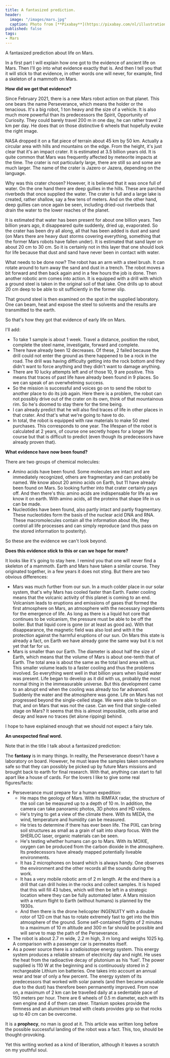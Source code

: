 ```yaml
---
title: A fantasized prediction.
header:
  image: "/images/mars.jpg"
  caption: Photo from [**Pixabay**](https://pixabay.com/nl/illustrations/mars-zon-zonnestelsel-ruimte-1326108/)
published: false
tags:
- Mars
---
```


A fantasized prediction about life on Mars. 

In a first part I will explain how one got to the evidence of ancient life on Mars. Then I'll go into what evidence exactly that is. And then I tell you that it will stick to that evidence, in other words one will never, for example, find a skeleton of a mammoth on Mars.

**How did we get that evidence?**

Since February 2021, there is a new Mars robot action on that planet. This one bears the name Perseverance, which means the holder or the tenacious. It's a big robot, 1 ton heavy and the size of a vehicle. It is also much more powerful than its predecessors the Spirit, Opportunity of Curiosity. They could barely travel 200 m in one day, he can rather travel 2 km per day. He does that on those distinctive 6 wheels that hopefully evoke the right image.

NASA dropped it on a flat piece of terrain about 45 km by 50 km. Actually a circular area with hills and mountains on the edge. From the height, it's just clear that it's an impact crater. It is estimated at 3.5 billion years old. It is quite common that Mars was frequently affected by meteorite impacts at the time. The crater is not particularly large, there are still so and some are much larger. The name of the crater is Jazero or Jazera, depending on the language.

Why was this crater chosen? However, it is believed that it was once full of water. On the one hand there are deep gullies in the hills. These are parched riverbeds that once supplied the water. The crater is full and a large lake is created, rather shallow, say a few tens of meters. And on the other hand, deep gullies can once again be seen, including dried-out riverbeds that drain the water to the lower reaches of the planet.

It is estimated that water has been present for about one billion years. Two billion years ago, it disappeared quite suddenly, dried up, evaporated. So the crater has been dry all along, all that has been added is dust and sand (on Mars there are heavy dust storms covering everything, something that the former Mars robots have fallen under). It is estimated that sand layer on about 20 cm to 30 cm. So it is certainly not in this layer that one should look for life because that dust and sand have never been in contact with water.

What needs to be done now? The robot has an arm with a steel brush. It can rotate around to turn away the sand and dust in a trench. The robot moves a bit forward and then back again and in a few hours the job is done. Then another robotic arm comes into action. It is equipped with a drill with which a ground steel is taken in the original soil of that lake. One drills up to about 20 cm deep to be able to sit sufficiently in the former slip.

That ground steel is then examined on the spot in the supplied laboratory. One can beam, heat and expose the steel to solvents and the results are transmitted to the earth. 

So that's how they got that evidence of early life on Mars.

I'll add:
- To take 1 sample is about 1 week. Travel a distance, position the robot, complete the steel name, investigate, forward and complete.
- There have already been 12 decreases. Of these, 2 failed because the drill could not enter the ground as there happened to be a rock in the road. The drill was having difficulty getting into the rock bottom and they didn't want to force anything and they didn't want to damage anything.
- There are 10 lucky attempts left and of those 10, 9 are positive. This means that traces of past life have already been found in 9 places. So we can speak of an overwhelming success.
- So the mission is successful and voices go on to send the robot to another place to do its job again. Here there is a problem, the robot can not possibly drive out of the crater on its own, think of that mountainous rim. So he's doomed to stay there for the time being.
- I can already predict that he will also find traces of life in other places in that crater. And that's what we're going to have to do.
- In total, the robot is equipped with raw materials to make 50 steel purchases. This corresponds to one year. The lifespan of the robot is calculated at 2 years, of course one secretly hopes for a longer life course but that is difficult to predict (even though its predecessors have already proven that).

**What evidence have now been found?**

There are two groups of chemical molecules:
- Amino acids have been found. Some molecules are intact and are immediately recognized, others are fragmentary and can probably be named. We know about 20 amino acids on Earth, but 11 have already been found on Mars. So looking further into that crater certainly pays off. And then there's this: amino acids are indispensable for life as we know it on earth. With amino acids, all the proteins that shape life in us can be made.
- Nucleotides have been found, also partly intact and partly fragmentary. These nucleotides form the basis of the nuclear acid DNA and RNA. These macromolecules contain all the information about life, they control all life processes and can simply reproduce (and thus pass on the stored information to posterity).

So these are the evidence we can't look beyond.

**Does this evidence stick to this or can we hope for more?**

It looks like it's going to stay here. I remind you that one will never find a skeleton of a mammoth.
Earth and Mars have taken a similar course. They originated together, in a few years it does not sting. But there are two obvious differences:
- Mars was much further from our sun. In a much colder place in our solar system, that's why Mars has cooled faster than Earth. Faster cooling means that the volcanic activity of this planet is coming to an end. Volcanism leads to eruptions and emissions of gases that formed the first atmosphere on Mars, an atmosphere with the necessary ingredients for the emergence of life. As long as there is a liquid hot core that continues to be volcanism, the pressure must be able to be off the boiler. But that liquid core is gone (or at least as good as). With that disappearance, the magnetic field was also lost and with it the protection against the harmful eruptions of our sun. On Mars this state is already a fact, on Earth we have already gone the same way but it is not yet that far for us.
- Mars is smaller than our Earth. The diameter is about half the size of Earth, which means that the volume of Mars is about one-tenth that of Earth. The total area is about the same as the total land area with us. This smaller volume leads to a faster cooling and thus the problems involved. So everything went well in that billion years when liquid water was present. Life began to develop as it did with us, probably the most normal thing in the immeasurable universe. But this development came to an abrupt end when the cooling was already too far advanced. Suddenly the water and the atmosphere was gone. Life on Mars has not progressed beyond the single-celled stage. We were able to build on that, and on Mars that was not the case. Can we find that single-celled stage on Mars? It seems that this is almost impossible, cells arise and decay and leave no traces (let alone ripping) behind.

I hope to have explained enough that we should not expect a fairy tale.

**An unexpected final word.**

Note that in the title I talk about a fantasized prediction:

The **fantasy** is in many things. In reality, the Perseverance doesn't have a laboratory on board. However, he must leave the samples taken somewhere safe so that they can possibly be picked up by future Mars missions and brought back to earth for final research. With that, anything can start to fall apart like a house of cards. For the lovers I like to give some real figures/facts:
* Perseverance must prepare for a human expedition:
	* He maps the geology of Mars. With its RIMFAX radar, the structure of the soil can be measured up to a depth of 10 m. In addition, the camera can take panoramic photos, 3D photos and HD videos.
	* He's trying to get a view of the climate there. With its MEDA, the wind, temperature and humidity can be measured.
	* He tries to determine if there has ever been life. The PIXL can bring soil structures as small as a grain of salt into sharp focus. With the SHERLOC laser, organic materials can be seen.
	* He's testing whether humans can go to Mars. With its MOXIE, oxygen can be produced from the carbon dioxide in the atmosphere. Its predecessors have already mapped potentially liveable environments.
	* It has 2 microphones on board which is always handy. One observes the environment and the other records all the sounds during the work.
	* It has a very mobile robotic arm of 2 m length. At the end there is a drill that can drill holes in the rocks and collect samples. It is hoped that this will fill 43 tubes, which will then be left in a strategic location where they can be fully automated later. A Mars mission with a return flight to Earth (without humans) is planned by the 1930s.
	* And then there is the drone helicopter INGENUITY with a double rotor of 120 cm that has to rotate extremely fast to get into the thin atmosphere of the ground. Some self-contained flights of 2 minutes to a maximum of 10 m altitude and 300 m far should be possible and will serve to map the path of the Perseverance.
* The robot is about 2.7 m wide, 2.2 m high, 3 m long and weighs 1025 kg. A comparison with a passenger car is permeates itself.
* As a power source there is a radioisotope energy system. This energy system produces a reliable stream of electricity day and night. He uses the heat from the radioactive decay of plutonium as his 'fuel'. The power supplied is 110 W at the beginning and is continuously stored in 2 rechargeable Lithium ion batteries. One takes into account an annual wear and tear of only a few percent. The energy system of its predecessors that worked with solar panels (and then became unusable due to the dust) has therefore been permanently improved. From now on, a maximum of 2 km can be travelled daily at a sedentable pace of 150 meters per hour. There are 6 wheels of 0.5 m diameter, each with its own engine and 4 of them can steer. Titanium spokes provide the firmness and an aluminium tread with cleats provides grip so that rocks up to 40 cm can be overcome.

It is a **prophecy**, no man is good at it. This article was written long before the possible successful landing of the robot was a fact. This, too, should be thought-provoking.

Yet this writing worked as a kind of liberation, although it leaves a scratch on my youthful soul.
